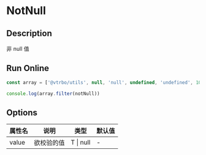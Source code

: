 # NotNull

## Description
非 null 值

## Run Online

<RunCode :language="ts" :dependency="`
function notNull<T>(value: T | null): value is Exclude<T, null> {
  return value !== null
}`">

```ts
const array = ['@vtrbo/utils', null, 'null', undefined, 'undefined', 100, true, { name: 'Victor Bo' }, () => 'string']

console.log(array.filter(notNull))
```

</RunCode>

## Options

<div class="utils-table">

| 属性名 | 说明 | 类型 | 默认值 |
| --- | --- | --- | --- |
| value | 欲校验的值 | T \| null | - |

</div>